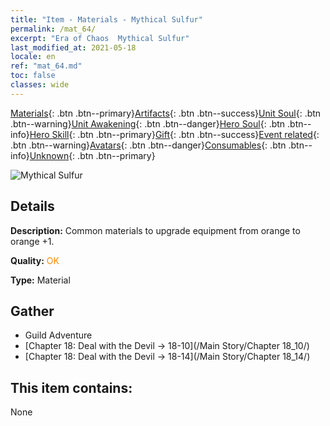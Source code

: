 ```yaml
---
title: "Item - Materials - Mythical Sulfur"
permalink: /mat_64/
excerpt: "Era of Chaos  Mythical Sulfur"
last_modified_at: 2021-05-18
locale: en
ref: "mat_64.md"
toc: false
classes: wide
---
```

 [Materials](/Items/){: .btn .btn--primary}[Artifacts](/Items/Artifacts/){: .btn .btn--success}[Unit Soul](/Items/UnitSoul/){: .btn .btn--warning}[Unit Awakening](/Items/UnitAwakening/){: .btn .btn--danger}[Hero Soul](/Items/HeroSoul/){: .btn .btn--info}[Hero Skill](/Items/HeroSkill/){: .btn .btn--primary}[Gift](/Items/Gift/){: .btn .btn--success}[Event related](/Items/Events/){: .btn .btn--warning}[Avatars](/Items/Avatars/){: .btn .btn--danger}[Consumables](/Items/Consumables/){: .btn .btn--info}[Unknown](/Items/Unknown/){: .btn .btn--primary}

 ![Mythical Sulfur](/images/t/i_cailiao_liuhuang3.png)

## Details
 **Description:** Common materials to upgrade equipment from orange to orange +1.

 **Quality:** <span style="color: #FF8C00">OK</span>

 **Type:** Material

## Gather

*    Guild Adventure 
*    [Chapter 18: Deal with the Devil -> 18-10](/Main Story/Chapter 18_10/) 
*    [Chapter 18: Deal with the Devil -> 18-14](/Main Story/Chapter 18_14/) 

## This item contains:

  None


